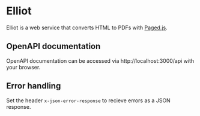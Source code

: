 # Elliot

Elliot is a web service that converts HTML to PDFs with [Paged.js](https://pagedjs.org).

## OpenAPI documentation

OpenAPI documentation can be accessed via http://localhost:3000/api with your browser.

## Error handling

Set the header `x-json-error-response` to recieve errors as a JSON response.
